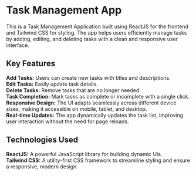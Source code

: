 # Task Management App
This is a Task Management Application built using ReactJS for the frontend and Tailwind CSS for styling. The app helps users efficiently manage tasks by adding, editing, and deleting tasks with a clean and responsive user interface.

## Key Features
<b>Add Tasks:</b> Users can create new tasks with titles and descriptions.<br>
<b>Edit Tasks:</b> Easily update task details.<br>
<b>Delete Tasks:</b> Remove tasks that are no longer needed.<br>
<b>Task Completion:</b> Mark tasks as complete or incomplete with a single click.<br>
<b>Responsive Design:</b> The UI adapts seamlessly across different device sizes, making it accessible on mobile, tablet, and desktop.<br>
<b>Real-time Updates:</b> The app dynamically updates the task list, improving user interaction without the need for page reloads.<br>
## Technologies Used
<b>ReactJS:</b> A powerful JavaScript library for building dynamic UIs.<br>
<b>Tailwind CSS:</b> A utility-first CSS framework to streamline styling and ensure a responsive, modern design.
